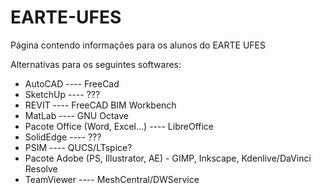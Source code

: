 # EARTE-UFES
Página contendo informações para os alunos do EARTE UFES

Alternativas para os seguintes softwares: 

* AutoCAD  ---- FreeCad
* SketchUp ---- ???
* REVIT ---- FreeCAD BIM Workbench
* MatLab ---- GNU Octave
* Pacote Office (Word, Excel...) ---- LibreOffice
* SolidEdge ---- ???
* PSIM ---- QUCS/LTspice?
* Pacote Adobe (PS, Illustrator, AE) - GIMP, Inkscape, Kdenlive/DaVinci Resolve
* TeamViewer ---- MeshCentral/DWService
